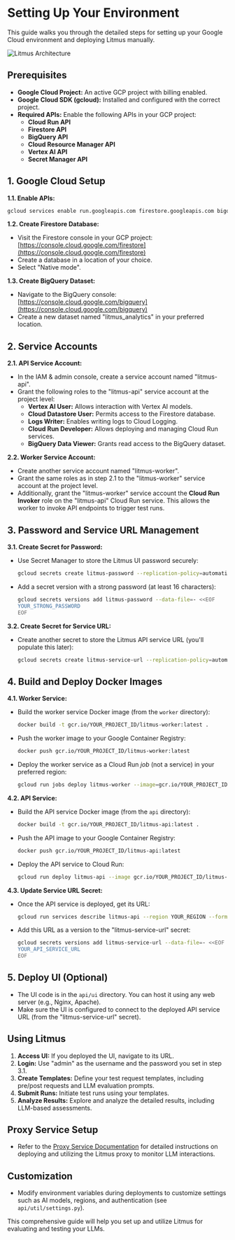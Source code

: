 # Setting Up Your Environment

This guide walks you through the detailed steps for setting up your Google Cloud environment and deploying Litmus manually.

![Litmus Architecture](/img/litmus-architecture.png)

## Prerequisites

- **Google Cloud Project:** An active GCP project with billing enabled.
- **Google Cloud SDK (gcloud):** Installed and configured with the correct project.
- **Required APIs:** Enable the following APIs in your GCP project:
  - **Cloud Run API**
  - **Firestore API**
  - **BigQuery API**
  - **Cloud Resource Manager API**
  - **Vertex AI API**
  - **Secret Manager API**

## 1. Google Cloud Setup

**1.1. Enable APIs:**

```bash
gcloud services enable run.googleapis.com firestore.googleapis.com bigquery.googleapis.com cloudresourcemanager.googleapis.com aiplatform.googleapis.com secretmanager.googleapis.com --project YOUR_PROJECT_ID
```

**1.2. Create Firestore Database:**

- Visit the Firestore console in your GCP project: [https://console.cloud.google.com/firestore](https://console.cloud.google.com/firestore)
- Create a database in a location of your choice.
- Select "Native mode".

**1.3. Create BigQuery Dataset:**

- Navigate to the BigQuery console: [https://console.cloud.google.com/bigquery](https://console.cloud.google.com/bigquery)
- Create a new dataset named "litmus_analytics" in your preferred location.

## 2. Service Accounts

**2.1. API Service Account:**

- In the IAM & admin console, create a service account named "litmus-api".
- Grant the following roles to the "litmus-api" service account at the project level:
  - **Vertex AI User:** Allows interaction with Vertex AI models.
  - **Cloud Datastore User:** Permits access to the Firestore database.
  - **Logs Writer:** Enables writing logs to Cloud Logging.
  - **Cloud Run Developer:** Allows deploying and managing Cloud Run services.
  - **BigQuery Data Viewer:** Grants read access to the BigQuery dataset.

**2.2. Worker Service Account:**

- Create another service account named "litmus-worker".
- Grant the same roles as in step 2.1 to the "litmus-worker" service account at the project level.
- Additionally, grant the "litmus-worker" service account the **Cloud Run Invoker** role on the "litmus-api" Cloud Run service. This allows the worker to invoke API endpoints to trigger test runs.

## 3. Password and Service URL Management

**3.1. Create Secret for Password:**

- Use Secret Manager to store the Litmus UI password securely:
  ```bash
  gcloud secrets create litmus-password --replication-policy=automatic --project YOUR_PROJECT_ID
  ```
- Add a secret version with a strong password (at least 16 characters):
  ```bash
  gcloud secrets versions add litmus-password --data-file=- <<EOF
  YOUR_STRONG_PASSWORD
  EOF
  ```

**3.2. Create Secret for Service URL:**

- Create another secret to store the Litmus API service URL (you'll populate this later):
  ```bash
  gcloud secrets create litmus-service-url --replication-policy=automatic --project YOUR_PROJECT_ID
  ```

## 4. Build and Deploy Docker Images

**4.1. Worker Service:**

- Build the worker service Docker image (from the `worker` directory):

  ```bash
  docker build -t gcr.io/YOUR_PROJECT_ID/litmus-worker:latest .
  ```

- Push the worker image to your Google Container Registry:

  ```bash
  docker push gcr.io/YOUR_PROJECT_ID/litmus-worker:latest
  ```

- Deploy the worker service as a Cloud Run _job_ (not a service) in your preferred region:
  ```bash
  gcloud run jobs deploy litmus-worker --image=gcr.io/YOUR_PROJECT_ID/litmus-worker:latest --region YOUR_REGION  --project YOUR_PROJECT_ID
  ```

**4.2. API Service:**

- Build the API service Docker image (from the `api` directory):

  ```bash
  docker build -t gcr.io/YOUR_PROJECT_ID/litmus-api:latest .
  ```

- Push the API image to your Google Container Registry:

  ```bash
  docker push gcr.io/YOUR_PROJECT_ID/litmus-api:latest
  ```

- Deploy the API service to Cloud Run:
  ```bash
  gcloud run deploy litmus-api --image gcr.io/YOUR_PROJECT_ID/litmus-api:latest --region YOUR_REGION  --allow-unauthenticated --project YOUR_PROJECT_ID
  ```

**4.3. Update Service URL Secret:**

- Once the API service is deployed, get its URL:

  ```bash
  gcloud run services describe litmus-api --region YOUR_REGION --format='value(status.url)' --project YOUR_PROJECT_ID
  ```

- Add this URL as a version to the "litmus-service-url" secret:
  ```bash
  gcloud secrets versions add litmus-service-url --data-file=- <<EOF
  YOUR_API_SERVICE_URL
  EOF
  ```

## 5. Deploy UI (Optional)

- The UI code is in the `api/ui` directory. You can host it using any web server (e.g., Nginx, Apache).
- Make sure the UI is configured to connect to the deployed API service URL (from the "litmus-service-url" secret).

## Using Litmus

1. **Access UI:** If you deployed the UI, navigate to its URL.
2. **Login:** Use "admin" as the username and the password you set in step 3.1.
3. **Create Templates:** Define your test request templates, including pre/post requests and LLM evaluation prompts.
4. **Submit Runs:** Initiate test runs using your templates.
5. **Analyze Results:** Explore and analyze the detailed results, including LLM-based assessments.

## Proxy Service Setup

- Refer to the [Proxy Service Documentation](/proxy) for detailed instructions on deploying and utilizing the Litmus proxy to monitor LLM interactions.

## Customization

- Modify environment variables during deployments to customize settings such as AI models, regions, and authentication (see `api/util/settings.py`).

This comprehensive guide will help you set up and utilize Litmus for evaluating and testing your LLMs.

